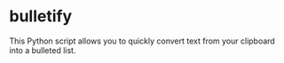 # bulletify
This Python script allows you to quickly convert text from your clipboard into a bulleted list.
